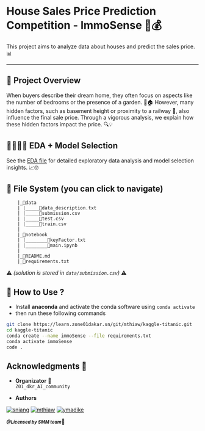 # House Sales Price Prediction Competition - ImmoSense 🏡💰

This project aims to analyze data about houses and predict the sales price. 📊

---

## 🔎 Project Overview

When buyers describe their dream home, they often focus on aspects like the number of bedrooms or the presence of a garden. 🌳🏠 However, many hidden factors, such as basement height or proximity to a railway 🚂, also influence the final sale price. Through a vigorous analysis, we explain how these hidden factors impact the price. 🔍💡

## 👨🏽‍💻🧐 EDA + Model Selection

See the [EDA file](notebook/main.ipynb) for detailed exploratory data analysis and model selection insights. 📈🤓

## 📁 File System (you can click to navigate)

        |_📂data
        | |_____📄data_description.txt
        | |_____📄submission.csv
        | |_____📄test.csv
        | |_____📄train.csv
        |
        |_📂notebook
        | |________📄keyFactor.txt
        | |________📄main.ipynb
        |
        |_📄README.md
        |_📄requirements.txt
        
⚠️ *(solution is stored in `data/submission.csv`)* ⚠️

## 🤔 How to Use ?

* Install **anaconda** and activate the conda software using `conda activate`
* then run these following commands

```bash
git clone https://learn.zone01dakar.sn/git/mthiaw/kaggle-titanic.git
cd kaggle-titanic
conda create --name immoSense --file requirements.txt
conda activate immoSense
code .
```

## Acknowledgments 🎉

* **Organizator** 🤝  
`Z01_dkr_AI_community`

* **Authors**

[![sniang](https://img.shields.io/badge/github-Seynabou_NIANG-pink)](https://github.com/Seynabou96)
[![mthiaw](https://img.shields.io/badge/github-Masseck_THIAW-blue)](https://github.com/superMass14)
[![ymadike](https://img.shields.io/badge/github-Madike_YADE-blue)](https://github.com/Madike10)

<small>***@Licensed by SMM team***</small>🔐

